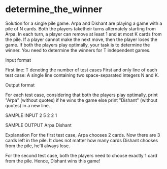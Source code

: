 # determine_the_winner
Solution for a single pile game.
Arpa and Dishant are playing a game with a pile of N cards. Both the players taketheir turns alternately starting from Arpa. In each turn, a player can remove at least 1 and at most K cards from the pile. If a player cannot make the next move, then the player loses the game. If both the players play optimally, your task is to determine the winner. You need to determine the winners for T independent games.

Input format

First line: T denoting the number of test cases 
First and only line of each test case: A single line containing two space-separated integers N and K.

Output format

For each test case, considering that both the players play optimally, print "Arpa" (without quotes) if he wins the game else print "Dishant" (without quotes) in a new line.


SAMPLE INPUT 
2
5 2
2 1

SAMPLE OUTPUT 
Arpa
Dishant

Explanation
For the first test case, Arpa chooses 2 cards. Now there are 3 cards left in the pile. It does not matter how many cards Dishant chooses from the pile, he'll always lose. 

For the second test case, both the players need to choose exactly 1 card from the pile. Hence, Dishant wins this game!
